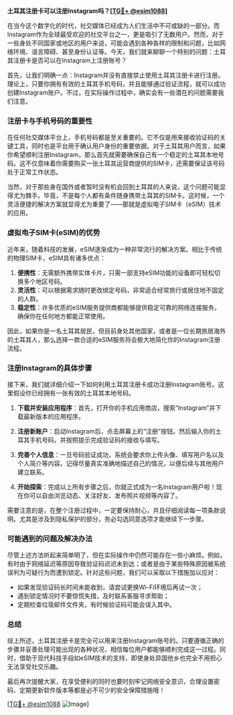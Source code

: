 **土耳其注册卡可以注册Instagram吗？[[TG💪+ @esim1088](https://t.me/s/esim1088)]**

在当今这个数字化的时代，社交媒体已经成为人们生活中不可或缺的一部分。而Instagram作为全球最受欢迎的社交平台之一，更是吸引了无数用户。然而，对于一些身处不同国家或地区的用户来说，可能会遇到各种各样的限制和问题，比如网络环境、语言障碍、甚至身份认证等。今天，我们就来聊聊一个特别的问题：土耳其注册卡是否可以在Instagram上注册账号？

首先，让我们明确一点：Instagram并没有直接禁止使用土耳其注册卡进行注册。理论上，只要你拥有有效的土耳其手机号码，并且能够通过验证流程，就可以成功创建Instagram账户。不过，在实际操作过程中，确实会有一些潜在的问题需要我们注意。

### 注册卡与手机号码的重要性

在任何社交媒体平台上，手机号码都是至关重要的。它不仅是用来接收验证码的关键工具，同时也是平台用于确认用户身份的重要依据。对于土耳其用户而言，如果你希望顺利注册Instagram，那么首先就需要确保自己有一个稳定的土耳其本地号码。这不仅意味着你需要购买一张土耳其运营商提供的SIM卡，还需要保证该号码处于正常工作状态。

当然，对于那些身在国外或者暂时没有机会回到土耳其的人来说，这个问题可能显得尤为棘手。毕竟，不是每个人都有条件随身携带土耳其的SIM卡。这时候，一个灵活便捷的解决方案就显得尤为重要了——那就是虚拟电子SIM卡（eSIM）技术的应用。

### 虚拟电子SIM卡(eSIM)的优势

近年来，随着科技的发展，eSIM逐渐成为一种非常流行的解决方案。相比于传统的物理SIM卡，eSIM具有诸多优点：

1. **便携性**：无需额外携带实体卡片，只需一部支持eSIM功能的设备即可轻松切换多个地区号码。
2. **灵活性**：可以根据需求随时更改绑定号码，非常适合经常旅行或居住地不固定的人群。
3. **稳定性**：许多优质的eSIM服务提供商都能够提供稳定可靠的网络连接服务，确保你在任何地方都能正常使用。

因此，如果你是一名土耳其居民，但目前身处其他国家，或者是一位长期旅居海外的土耳其人，那么选择一款合适的eSIM服务将会极大地简化你的Instagram注册流程。

### 注册Instagram的具体步骤

接下来，我们就详细介绍一下如何利用土耳其注册卡成功注册Instagram账号。这里假设你已经拥有一张有效的土耳其本地号码。

1. **下载并安装应用程序**：首先，打开你的手机应用商店，搜索“Instagram”并下载最新版本的应用程序。
   
2. **注册新账户**：启动Instagram后，点击屏幕上的“注册”按钮。然后输入你的土耳其手机号码，并按照提示完成验证码的接收与填写。

3. **完善个人信息**：一旦号码验证成功，系统会要求你上传头像、填写用户名以及个人简介等内容。记得尽量真实准确地描述自己的情况，以便后续与其他用户建立联系。

4. **开始探索**：完成以上所有步骤之后，你就正式成为一名Instagram用户啦！现在你可以自由浏览动态、关注好友、发布照片视频等内容了。

需要注意的是，在整个注册过程中，一定要保持耐心，并且仔细阅读每一项条款说明。尤其是涉及到隐私保护的部分，务必勾选同意选项才能继续下一步骤。

### 可能遇到的问题及解决办法

尽管上述方法听起来简单明了，但在实际操作中仍然可能存在一些小麻烦。例如，有时由于网络延迟等原因导致验证码迟迟未到达；或者是由于某些特殊原因被系统误判为可疑行为而遭到锁定。针对这些问题，我们可以采取以下措施加以应对：

- 如果发现验证码长时间未能收到，请尝试更换Wi-Fi环境后再试一次；
- 遇到锁定情况时不要惊慌失措，及时联系客服寻求帮助；
- 定期检查垃圾邮件文件夹，有时候验证码可能会误入其中。

### 总结

综上所述，土耳其注册卡是完全可以用来注册Instagram账号的。只要遵循正确的步骤并妥善处理可能出现的各种状况，相信每位用户都能够顺利完成这一过程。同时，借助于现代科技手段如eSIM技术的支持，即使身处异国他乡也完全不用担心无法享受社交乐趣。

最后再次提醒大家，在享受便利的同时也要时刻牢记网络安全意识，合理设置密码、定期更新软件版本等都是必不可少的安全保障措施哦！

[[TG💪+ @esim1088](https://t.me/s/esim1088) ![Image](https://i.postimg.cc/4NQfJmqS/Snipaste-2025-05-13-00-14-12.png)]